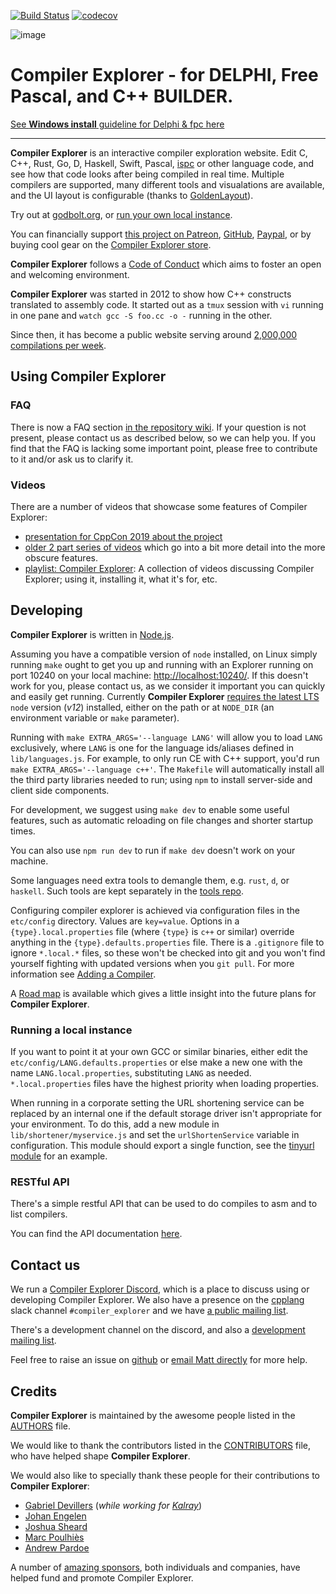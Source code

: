 [![Build Status](https://github.com/compiler-explorer/compiler-explorer/workflows/Compiler%20Explorer/badge.svg)](https://github.com/compiler-explorer/compiler-explorer/actions?query=workflow%3A%22Compiler+Explorer%22)
[![codecov](https://codecov.io/gh/compiler-explorer/compiler-explorer/branch/main/graph/badge.svg)](https://codecov.io/gh/compiler-explorer/compiler-explorer)


![image](https://user-images.githubusercontent.com/11953157/120695427-f6101e00-c4dd-11eb-87b5-082fe000c01f.png)



# Compiler Explorer - for DELPHI, Free Pascal, and C++ BUILDER.

[See **Windows install** guideline for Delphi & fpc here](https://github.com/pmcgee69/compiler-explorer/blob/main/Delphi%20&%20C++Builder%20Specifics.md)

---

**Compiler Explorer** is an interactive compiler exploration website. Edit C, C++, Rust, Go, D, Haskell, Swift, Pascal, [ispc](https://ispc.github.io/) or other language code, and see how that code looks after being compiled in real time.
  Multiple compilers are supported, many different tools and visualations are available, and the UI layout
 is configurable (thanks to [GoldenLayout](https://www.golden-layout.com/)).

Try out at [godbolt.org](https://godbolt.org), or [run your own local instance](#running-a-local-instance).

You can financially support [this project on Patreon](https://patreon.com/mattgodbolt),
 [GitHub](https://github.com/sponsors/mattgodbolt/), [Paypal](https://www.paypal.com/cgi-bin/webscr?cmd=_donations&business=KQWQZ7GPY2GZ6&item_name=Compiler+Explorer+development&currency_code=USD&source=url), or by
 buying cool gear on the [Compiler Explorer store](https://shop.spreadshirt.com/compiler-explorer/).

**Compiler Explorer** follows a [Code of Conduct](CODE_OF_CONDUCT.md) which
 aims to foster an open and welcoming environment.

**Compiler Explorer** was started in 2012 to show how C++ constructs translated to assembly code. It started out as a
 `tmux` session with `vi` running in one pane and `watch gcc -S foo.cc -o -` running in the other.

Since then, it has become a public website serving around [2,000,000 compilations per week](https://www.stathat.com/cards/Tk5csAWI0O7x).

## Using Compiler Explorer

### FAQ

There is now a FAQ section [in the repository wiki](https://github.com/compiler-explorer/compiler-explorer/wiki/FAQ).
 If your question is not present, please contact us as described below, so we can help you.
 If you find that the FAQ is lacking some important point, please free to contribute to it and/or ask us to clarify it.

### Videos

There are a number of videos that showcase some features of Compiler Explorer:

* [presentation for CppCon 2019 about the project](https://www.youtube.com/watch?v=kIoZDUd5DKw)
* [older 2 part series of videos](https://www.youtube.com/watch?v=4_HL3PH4wDg) which go into a bit more detail
 into the more obscure features.
* [playlist: Compiler Explorer](https://www.youtube.com/playlist?list=PL2HVqYf7If8dNYVN6ayjB06FPyhHCcnhG): A collection of videos discussing Compiler Explorer; using it, installing it, what it's for, etc.

## Developing

**Compiler Explorer** is written in [Node.js](https://nodejs.org/).

Assuming you have a compatible version of `node` installed, on Linux simply running
 `make` ought to get you up and running with an Explorer running on port 10240
 on your local machine: [http://localhost:10240/](http://localhost:10240/). If this doesn't work for you, please contact
 us, as we consider it important you can quickly and easily get running.
 Currently **Compiler Explorer**
 [requires the latest LTS](CONTRIBUTING.md#node-version) `node` version
 (_v12_) installed, either on the path or at `NODE_DIR`
 (an environment variable or `make` parameter).

Running with `make EXTRA_ARGS='--language LANG'` will allow you to load
 `LANG` exclusively, where `LANG` is one for the language ids/aliases defined
 in `lib/languages.js`. For example, to only run CE with C++ support, you'd run
 `make EXTRA_ARGS='--language c++'`. The `Makefile` will automatically install all the
 third party libraries needed to run; using `npm` to install server-side and
 client side components.

For development, we suggest using `make dev` to enable some useful features,
 such as automatic reloading on file changes and shorter startup times.

You can also use `npm run dev` to run if `make dev` doesn't work on your machine.

Some languages need extra tools to demangle them, e.g. `rust`, `d`, or `haskell`.
 Such tools are kept separately in the
 [tools repo](https://github.com/compiler-explorer/compiler-explorer-tools).

Configuring compiler explorer is achieved via configuration files in the `etc/config` directory. Values are
 `key=value`. Options in a `{type}.local.properties` file (where `{type}` is `c++` or similar) override anything in the
 `{type}.defaults.properties` file. There is a `.gitignore` file to ignore `*.local.*` files, so these won't be checked
 into git and you won't find yourself fighting with updated versions when you `git pull`. For more information see
 [Adding a Compiler](docs/AddingACompiler.md).

A [Road map](docs/Roadmap.md) is available which gives a little insight into
 the future plans for **Compiler Explorer**.

### Running a local instance

If you want to point it at your own GCC or similar binaries, either edit the
 `etc/config/LANG.defaults.properties` or else make a new one with
 the name `LANG.local.properties`, substituting `LANG` as needed.
 `*.local.properties` files have the highest priority when loading properties.

When running in a corporate setting the URL shortening service can be replaced
 by an internal one if the default storage driver isn't appropriate for your
 environment. To do this, add a new module in `lib/shortener/myservice.js` and
 set the `urlShortenService` variable in configuration. This module should
 export a single function, see the [tinyurl module](lib/shortener/tinyurl.js)
 for an example.

### RESTful API

There's a simple restful API that can be used to do compiles to asm and to
 list compilers. 

You can find the API documentation [here](docs/API.md).

## Contact us

We run a [Compiler Explorer Discord](https://discord.gg/B5WacA7), which is a place to discuss using or developing
Compiler Explorer. We also have a presence on the [cpplang](https://cppalliance.org/slack/) slack channel
`#compiler_explorer` and we have [a public mailing list](https://groups.google.com/forum/#!forum/compiler-explorer-discussion).

There's a development channel on the discord, and also a
[development mailing list](https://groups.google.com/forum/#!forum/compiler-explorer-development).

Feel free to raise an issue on [github](https://github.com/compiler-explorer/compiler-explorer/issues) or
[email Matt directly](mailto:matt@godbolt.org) for more help.

## Credits

**Compiler Explorer** is maintained by the awesome people listed in the
 [AUTHORS](AUTHORS.md) file.

We would like to thank the contributors listed in the
 [CONTRIBUTORS](CONTRIBUTORS.md) file, who have helped shape **Compiler Explorer**.

We would also like to specially thank these people for their contributions to
 **Compiler Explorer**:
- [Gabriel Devillers](https://github.com/voxelf)
 (_while working for [Kalray](http://www.kalrayinc.com/)_)
- [Johan Engelen](https://github.com/JohanEngelen)
- [Joshua Sheard](https://github.com/jsheard)
- [Marc Poulhiès](https://github.com/dkm)
- [Andrew Pardoe](https://github.com/AndrewPardoe)

A number of [amazing sponsors](https://godbolt.org/#sponsors), both individuals and companies, have helped fund and
 promote Compiler Explorer.
